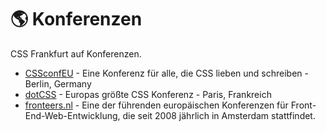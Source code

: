 # :earth_americas: Konferenzen

<!-- TODO: Add more conferences. -->

CSS Frankfurt auf Konferenzen.

- [CSSconfEU](https://cssconf.eu) - Eine Konferenz für alle, die CSS lieben und schreiben - Berlin, Germany
- [dotCSS](https://dotcss.io) - Europas größte CSS Konferenz - Paris, Frankreich
- [fronteers.nl](https://fronteers.nl/congres/2018) - Eine der führenden europäischen Konferenzen für Front-End-Web-Entwicklung, die seit 2008 jährlich in Amsterdam stattfindet.